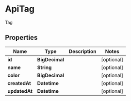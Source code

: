 

# ApiTag

Tag

## Properties

| Name | Type | Description | Notes |
|------------ | ------------- | ------------- | -------------|
|**id** | **BigDecimal** |  |  [optional] |
|**name** | **String** |  |  [optional] |
|**color** | **BigDecimal** |  |  [optional] |
|**createdAt** | **Datetime** |  |  [optional] |
|**updatedAt** | **Datetime** |  |  [optional] |



